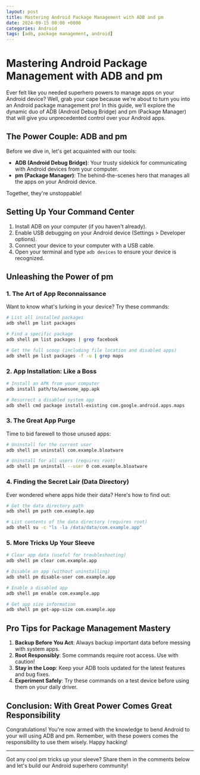 ```yaml
---
layout: post
title: Mastering Android Package Management with ADB and pm
date: 2024-09-15 00:00 +0000
categories: Android
tags: [adb, package management, android]
---
```


# Mastering Android Package Management with ADB and pm

Ever felt like you needed superhero powers to manage apps on your Android device? Well, grab your cape because we're about to turn you into an Android package management pro! In this guide, we'll explore the dynamic duo of ADB (Android Debug Bridge) and pm (Package Manager) that will give you unprecedented control over your Android apps.

## The Power Couple: ADB and pm

Before we dive in, let's get acquainted with our tools:

- **ADB (Android Debug Bridge)**: Your trusty sidekick for communicating with Android devices from your computer.
- **pm (Package Manager)**: The behind-the-scenes hero that manages all the apps on your Android device.

Together, they're unstoppable!

## Setting Up Your Command Center

1. Install ADB on your computer (if you haven't already).
2. Enable USB debugging on your Android device (Settings > Developer options).
3. Connect your device to your computer with a USB cable.
4. Open your terminal and type `adb devices` to ensure your device is recognized.

## Unleashing the Power of pm

### 1. The Art of App Reconnaissance

Want to know what's lurking in your device? Try these commands:

```bash
# List all installed packages
adb shell pm list packages

# Find a specific package
adb shell pm list packages | grep facebook

# Get the full scoop (including file location and disabled apps)
adb shell pm list packages -f -u | grep maps
```

### 2. App Installation: Like a Boss

```bash
# Install an APK from your computer
adb install path/to/awesome_app.apk

# Resurrect a disabled system app
adb shell cmd package install-existing com.google.android.apps.maps
```

### 3. The Great App Purge

Time to bid farewell to those unused apps:

```bash
# Uninstall for the current user
adb shell pm uninstall com.example.bloatware

# Uninstall for all users (requires root)
adb shell pm uninstall --user 0 com.example.bloatware
```

### 4. Finding the Secret Lair (Data Directory)

Ever wondered where apps hide their data? Here's how to find out:

```bash
# Get the data directory path
adb shell pm path com.example.app

# List contents of the data directory (requires root)
adb shell su -c "ls -la /data/data/com.example.app"
```

### 5. More Tricks Up Your Sleeve

```bash
# Clear app data (useful for troubleshooting)
adb shell pm clear com.example.app

# Disable an app (without uninstalling)
adb shell pm disable-user com.example.app

# Enable a disabled app
adb shell pm enable com.example.app

# Get app size information
adb shell pm get-app-size com.example.app
```

## Pro Tips for Package Management Mastery

1. **Backup Before You Act**: Always backup important data before messing with system apps.
2. **Root Responsibly**: Some commands require root access. Use with caution!
3. **Stay in the Loop**: Keep your ADB tools updated for the latest features and bug fixes.
4. **Experiment Safely**: Try these commands on a test device before using them on your daily driver.

## Conclusion: With Great Power Comes Great Responsibility

Congratulations! You're now armed with the knowledge to bend Android to your will using ADB and pm. Remember, with these powers comes the responsibility to use them wisely. Happy hacking!

---

Got any cool pm tricks up your sleeve? Share them in the comments below and let's build our Android superhero community!
